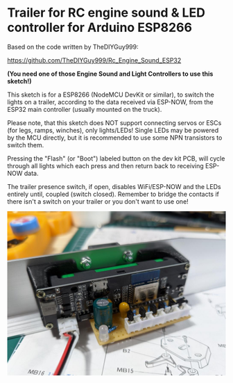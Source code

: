 # Trailer for RC engine sound & LED controller for Arduino ESP8266

Based on the code written by TheDIYGuy999:

https://github.com/TheDIYGuy999/Rc_Engine_Sound_ESP32

**(You need one of those Engine Sound and Light Controllers to use this sketch!)**

This sketch is for a ESP8266 (NodeMCU DevKit or similar), to switch the lights on a trailer, according to the data received via ESP-NOW, from the ESP32 main controller (usually mounted on the truck).

Please note, that this sketch does NOT support connecting servos or ESCs (for legs, ramps, winches), only lights/LEDs! Single LEDs may be powered by the MCU directly, but it is recommended to use some NPN transistors to switch them.

Pressing the "Flash" (or "Boot") labeled button on the dev kit PCB, will cycle through all lights which each press and then return back to receiving ESP-NOW data.

The trailer presence switch, if open, disables WiFi/ESP-NOW and the LEDs entirely until, coupled (switch closed).
Remember to bridge the contacts if there isn't a switch on your trailer or you don't want to use one!

![](docs/exampleWithPerfBoard.jpg)